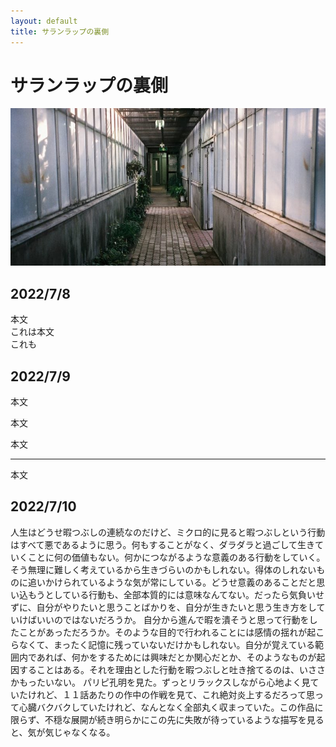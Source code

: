 ```yaml
---
layout: default
title: サランラップの裏側
---
```

# サランラップの裏側

![画像](/assets/img/20200802.jpg) 

## 2022/7/8
本文  
これは本文  
これも  
## 2022/7/9
本文

本文

本文

---

本文
## 2022/7/10
人生はどうせ暇つぶしの連続なのだけど、ミクロ的に見ると暇つぶしという行動はすべて悪であるように思う。何もすることがなく、ダラダラと過ごして生きていくことに何の価値もない。何かにつながるような意義のある行動をしていく。そう無理に難しく考えているから生きづらいのかもしれない。得体のしれないものに追いかけられているような気が常にしている。どうせ意義のあることだと思い込もうとしている行動も、全部本質的には意味なんてない。だったら気負いせずに、自分がやりたいと思うことばかりを、自分が生きたいと思う生き方をしていけばいいのではないだろうか。
自分から進んで暇を潰そうと思って行動をしたことがあっただろうか。そのような目的で行われることには感情の揺れが起こらなくて、まったく記憶に残っていないだけかもしれない。自分が覚えている範囲内であれば、何かをするためには興味だとか関心だとか、そのようなものが起因することはある。それを理由とした行動を暇つぶしと吐き捨てるのは、いささかもったいない。
パリピ孔明を見た。ずっとリラックスしながら心地よく見ていたけれど、１１話あたりの作中の作戦を見て、これ絶対炎上するだろって思って心臓バクバクしていたけれど、なんとなく全部丸く収まっていた。この作品に限らず、不穏な展開が続き明らかにこの先に失敗が待っているような描写を見ると、気が気じゃなくなる。